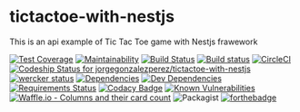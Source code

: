 # tictactoe-with-nestjs

This is an api example of Tic Tac Toe game with Nestjs frawework


[![Test Coverage](https://api.codeclimate.com/v1/badges/a85a334daa6eae57f99e/test_coverage)](https://codeclimate.com/github/jorgegonzalezperez/tictactoe-with-nestjs/test_coverage)
[![Maintainability](https://api.codeclimate.com/v1/badges/a85a334daa6eae57f99e/maintainability)](https://codeclimate.com/github/jorgegonzalezperez/tictactoe-with-nestjs/maintainability)
[![Build Status](https://travis-ci.org/jorgegonzalezperez/tictactoe-with-nestjs.svg?branch=master)](https://travis-ci.org/jorgegonzalezperez/tictactoe-with-nestjs)
[![Build status](https://ci.appveyor.com/api/projects/status/20gbiajltqy6nyd4/branch/master?svg=true)](https://ci.appveyor.com/project/jorgegonzalezperez/tictactoe-with-nestjs/branch/master)
[![CircleCI](https://circleci.com/gh/jorgegonzalezperez/tictactoe-with-nestjs/tree/master.svg?style=svg)](https://circleci.com/gh/jorgegonzalezperez/tictactoe-with-nestjs/tree/master)
[ ![Codeship Status for jorgegonzalezperez/tictactoe-with-nestjs](https://app.codeship.com/projects/861f29e0-0f3a-0136-0492-1288c351e72f/status?branch=master)](https://app.codeship.com/projects/282469)
[![wercker status](https://app.wercker.com/status/b5ac111ef970d945fca3b52a2a38dcfa/s/master "wercker status")](https://app.wercker.com/project/byKey/b5ac111ef970d945fca3b52a2a38dcfa)
[![Dependencies](https://david-dm.org/jorgegonzalezperez/tictactoe-with-nestjs.svg)](https://david-dm.org/jorgegonzalezperez/tictactoe-with-nestjs)
[![Dev Dependencies](https://david-dm.org/jorgegonzalezperez/tictactoe-with-nestjs/dev-status.svg)](https://david-dm.org/jorgegonzalezperez/tictactoe-with-nestjs#info=devDependencies)
[![Requirements Status](https://requires.io/github/jorgegonzalezperez/tictactoe-with-nestjs/requirements.svg?branch=snyk-fix-6a56602c)](https://requires.io/github/jorgegonzalezperez/tictactoe-with-nestjs/requirements/?branch=snyk-fix-6a56602c)
[![Codacy Badge](https://api.codacy.com/project/badge/Grade/db7e1af10f8741fe83d7b894c8663552)](https://www.codacy.com/app/jorgegonzalezperez/tictactoe-with-nestjs?utm_source=github.com&amp;utm_medium=referral&amp;utm_content=jorgegonzalezperez/tictactoe-with-nestjs&amp;utm_campaign=Badge_Grade)
[![Known Vulnerabilities](https://snyk.io/test/github/jorgegonzalezperez/tictactoe-with-nestjs/badge.svg)](https://snyk.io/test/github/jorgegonzalezperez/ticktactoe-with-netsj)
[![Waffle.io - Columns and their card count](https://badge.waffle.io/jorgegonzalezperez/tictactoe-with-nestjs.svg?columns=all)](https://waffle.io/jorgegonzalezperez/tictactoe-with-nestjs)
![Packagist](https://img.shields.io/packagist/l/doctrine/orm.svg?style=plastic)
[![forthebadge](https://forthebadge.com/images/badges/gluten-free.svg)](https://forthebadge.com)